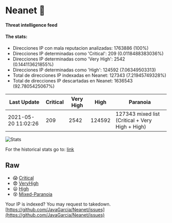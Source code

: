 # Neanet :hocho:
#### Threat intelligence feed
#### The stats:

- Direcciones IP con mala reputacion analizadas: 1763886 (100%)
- Direcciones IP determinadas como 'Critical':  209 (0.0118488383036%)
- Direcciones IP determinadas como 'Very High':  2542 (0.144113621855%)
- Direcciones IP determinadas como 'High':  124592 (7.06349503313)
- Total de direcciones IP indexadas en Neanet:  127343 (7.21945749328%)
- Total de direcciones IP descartadas en Neanet:  1636543 (92.7805425067%)

| Last Update | Critical | Very High | High | Paranoia |
| --- | --- | --- | --- | --- |
| 2021-05-20 11:02:26 | 209 | 2542 | 124592 | 127343 mixed list (Critical + Very High + High)|

![Stats](https://docs.google.com/spreadsheets/d/e/2PACX-1vSnaNMIXVabIpDJjufMlzH7poXnshF3mgd8Is1g9ytUEzVsP5my4Trn8f-xkoLLQ38xpL3HtmUexLo6/pubchart?oid=501124687&format=image)

For the historical stats go to: [link](/stats.csv)
## Raw
- :scream: [Critical](https://raw.githubusercontent.com/JavaGarcia/Neanet/master/blacklists/neanet_critical.txt)
- :fearful: [VeryHigh](https://raw.githubusercontent.com/JavaGarcia/Neanet/master/blacklists/neanet_veryHigh.txtt)
- :frowning: [High](https://raw.githubusercontent.com/JavaGarcia/Neanet/master/blacklists/neanet_high.txt)
- :dizzy_face: [Mixed-Paranoia](https://raw.githubusercontent.com/JavaGarcia/Neanet/master/blacklists/neanet_all.txt)


Your IP is indexed? You may request to takedown. [https://github.com/JavaGarcia/Neanet/issues](https://github.com/JavaGarcia/Neanet/issues)




































































































































































































































































































































































































































































































































































































































































































































































































































































































































































































































































































































































































































































































































































































































































































































































































































































































































































































































































































































































































































































































































































































































































































































































































































































































































































































































































































































































































































































































































































































































































































































































































































































































































































































































































































































































































































































































































































































































































































































































































































































































































































































































































































































































































































































































































































































































































































































































































































































































































































































































































































































































































































































































































































































































































































































































































































































































































































































































































































































































































































































































































































































































































































































































































































































































































































































































































































